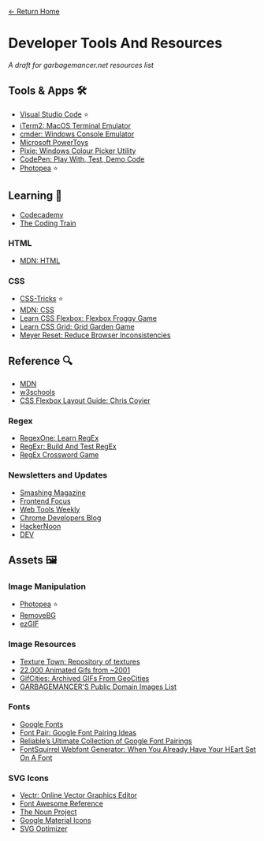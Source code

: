 [← Return Home](/)

# **Developer Tools And Resources**

*A draft for garbagemancer.net resources list*

## Tools & Apps 🛠️
* [Visual Studio Code](https://code.visualstudio.com/) ⭐
* [iTerm2: MacOS Terminal Emulator](https://iterm2.com/)
* [cmder: Windows Console Emulator](https://cmder.app/)
* [Microsoft PowerToys](https://github.com/microsoft/PowerToys)
* [Pixie: Windows Colour Picker Utility](http://www.nattyware.com/pixie.php)
* [CodePen: Play With, Test, Demo Code](https://codepen.io/pen)
* [Photopea](https://www.photopea.com/) ⭐

## **Learning** 📖
* [Codecademy](https://www.codecademy.com/)
* [The Coding Train](https://thecodingtrain.com/)

### **HTML**
* [MDN: HTML](https://developer.mozilla.org/en-US/docs/Web/HTML)

### **CSS**
* [CSS-Tricks](https://css-tricks.com/) ⭐
* [MDN: CSS](https://developer.mozilla.org/en-US/docs/Web/CSS)
* [Learn CSS Flexbox: Flexbox Froggy Game](https://flexboxfroggy.com/)
* [Learn CSS Grid: Grid Garden Game](https://cssgridgarden.com/)
* [Meyer Reset: Reduce Browser Inconsistencies](https://meyerweb.com/eric/tools/css/reset/)

## **Reference** 🔍
* [MDN](https://developer.mozilla.org/en-US/)
* [w3schools](https://www.w3schools.com/)
* [CSS Flexbox Layout Guide: Chris Coyier](https://css-tricks.com/snippets/css/a-guide-to-flexbox/)

### **Regex**
* [RegexOne: Learn RegEx](https://regexone.com/)
* [RegExr: Build And Test RegEx](https://regexr.com/)
* [RegEx Crossword Game](https://regexcrossword.com/)

### **Newsletters and Updates**
* [Smashing Magazine](https://www.smashingmagazine.com/)
* [Frontend Focus](https://frontendfoc.us/)
* [Web Tools Weekly](https://webtoolsweekly.com/)
* [Chrome Developers Blog](https://developer.chrome.com/blog/)
* [HackerNoon](https://hackernoon.com/)
* [DEV](https://dev.to/)

## **Assets** 🖼️

### **Image Manipulation**
* [Photopea](https://www.photopea.com/) ⭐
* [RemoveBG](https://www.remove.bg/)
* [ezGIF](https://ezgif.com/)

### **Image Resources**
* [Texture Town: Repository of textures](https://textures.neocities.org/)
* [22,000 Animated Gifs from ~2001](https://gearsphere.tumblr.com/post/696057654698704896/22000-animated-gifs-google-drive)
* [GifCities: Archived GIFs From GeoCities](https://gifcities.org/)
* [GARBAGEMANCER'S Public Domain Images List](https://garbagemancer.net/tools#publicdomain)

### **Fonts**
* [Google Fonts](https://fonts.google.com/)
* [Font Pair: Google Font Pairing Ideas](https://www.fontpair.co/all)
* [Reliable’s Ultimate Collection of Google Font Pairings](https://heyreliable.com/ultimate-google-font-pairings/)
* [FontSquirrel Webfont Generator: When You Already Have Your HEart Set On A Font](https://www.fontsquirrel.com/tools/webfont-generator)

### **SVG Icons**
* [Vectr: Online Vector Graphics Editor](https://vectr.com/)
* [Font Awesome Reference](https://fontawesome.com/search)
* [The Noun Project](https://thenounproject.com/)
* [Google Material Icons](https://fonts.google.com/icons)
* [SVG Optimizer](https://svgoptimizer.com/)
